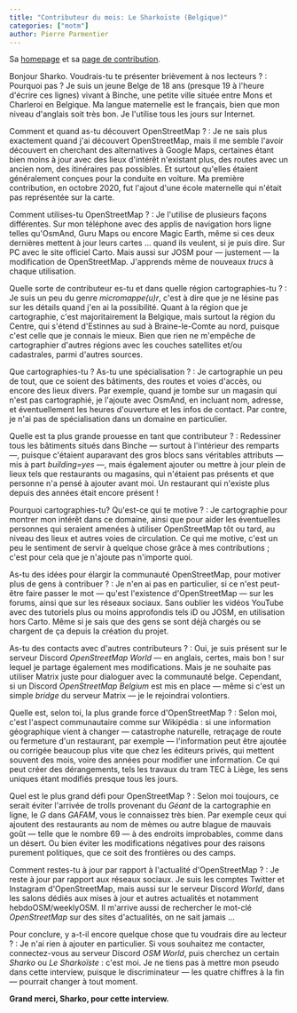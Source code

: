 ```yaml
---
title: "Contributeur du mois: Le Sharkoïste (Belgique)"
categories: ["motm"]
author: Pierre Parmentier
---
```


Sa [homepage](https://www.openstreetmap.org/user/LeSharkoiste) et sa [page de contribution](https://hdyc.neis-one.org/?LeSharkoiste).

Bonjour Sharko. Voudrais-tu te présenter brièvement à nos lecteurs ?
: Pourquoi pas ? Je suis un jeune Belge de 18 ans (presque 19 à l'heure d'écrire ces lignes) vivant à Binche, une petite ville située entre Mons et Charleroi en Belgique. Ma langue maternelle est le français, bien que mon niveau d'anglais soit très bon. Je l'utilise tous les jours sur Internet.

Comment et quand as-tu découvert OpenStreetMap ?
: Je ne sais plus exactement quand j'ai découvert OpenStreetMap, mais il me semble l'avoir découvert en cherchant des alternatives à Google Maps, certaines étant bien moins à jour avec des lieux d'intérêt n'existant plus, des routes avec un ancien nom, des itinéraires pas possibles. Et surtout qu'elles étaient généralement conçues pour la conduite en voiture. Ma première contribution, en octobre 2020, fut l'ajout d'une école maternelle qui n'était pas représentée sur la carte.

Comment utilises-tu OpenStreetMap ?
: Je l'utilise de plusieurs façons différentes. Sur mon téléphone avec des applis de navigation hors ligne telles qu'OsmAnd, Guru Maps ou encore Magic Earth, même si ces deux dernières mettent à jour leurs cartes … quand ils veulent, si je puis dire. Sur PC avec le site officiel Carto. Mais aussi sur JOSM pour — justement — la modification de OpenStreetMap. J'apprends même de nouveaux *trucs* à chaque utilisation.

Quelle sorte de contributeur es-tu et dans quelle région cartographies-tu ?
: Je suis un peu du genre *micromappe(u)r*, c'est à dire que je ne lésine pas sur les détails quand j'en ai la possibilité. Quant à la région que je cartographie, c'est majoritairement la Belgique, mais surtout la région du Centre, qui s'étend d'Estinnes au sud à Braine-le-Comte au nord, puisque c'est celle que je connais le mieux. Bien que rien ne m'empêche de cartographier d'autres régions avec les couches satellites et/ou cadastrales, parmi d'autres sources.

Que cartographies-tu ? As-tu une spécialisation ?
: Je cartographie un peu de tout, que ce soient des bâtiments, des routes et voies d'accès, ou encore des lieux divers. Par exemple, quand je tombe sur un magasin qui n'est pas cartographié, je l'ajoute avec OsmAnd, en incluant nom, adresse, et éventuellement les heures d'ouverture et les infos de contact. Par contre, je n'ai pas de spécialisation dans un domaine en particulier.

Quelle est ta plus grande prouesse en tant que contributeur ?
: Redessiner tous les bâtiments situés dans Binche — surtout à l'intérieur des remparts —, puisque c'étaient auparavant des gros blocs sans véritables attributs — mis à part *building=yes* —, mais également ajouter ou mettre à jour plein de lieux tels que restaurants ou magasins, qui n'étaient pas présents et que personne n'a pensé à ajouter avant moi. Un restaurant qui n'existe plus depuis des années était encore présent !

Pourquoi cartographies-tu? Qu'est-ce qui te motive ?
: Je cartographie pour montrer mon intérêt dans ce domaine, ainsi que pour aider les éventuelles personnes qui seraient amenées à utiliser OpenStreetMap tôt ou tard, au niveau des lieux et autres voies de circulation. Ce qui me motive, c'est un peu le sentiment de servir à quelque chose grâce à mes contributions ; c'est pour cela que je n'ajoute pas n'importe quoi.

As-tu des idées pour élargir la communauté OpenStreetMap, pour motiver plus de gens à contribuer ?
: Je n'en ai pas en particulier, si ce n'est peut-être faire passer le mot — qu'est l'existence d'OpenStreetMap — sur les forums, ainsi que sur les réseaux sociaux. Sans oublier les vidéos YouTube avec des tutoriels plus ou moins approfondis tels iD ou JOSM, en utilisation hors Carto. Même si je sais que des gens se sont déjà chargés ou se chargent de ça depuis la création du projet.

As-tu des contacts avec d'autres contributeurs ?
: Oui, je suis présent sur le serveur Discord *OpenStreetMap World* — en anglais, certes, mais bon !  sur lequel je partage également mes modifications. Mais je ne souhaite pas utiliser Matrix juste pour dialoguer avec la communauté belge. Cependant, si un Discord *OpenStreetMap Belgium* est mis en place — même si c'est un simple *bridge* du serveur Matrix — je le rejoindrai volontiers.

Quelle est, selon toi, la plus grande force d'OpenStreetMap ?
: Selon moi, c'est l'aspect communautaire comme sur Wikipédia : si une information géographique vient à changer — catastrophe naturelle, retraçage de route ou fermeture d'un restaurant, par exemple — l'information peut être ajoutée ou corrigée beaucoup plus vite que chez les éditeurs privés, qui mettent souvent des mois, voire des années pour modifier une information. Ce qui peut créer des dérangements, tels les travaux du tram TEC à Liège, les sens uniques étant modifiés presque tous les jours.

Quel est le plus grand défi pour OpenStreetMap ?
: Selon moi toujours, ce serait éviter l'arrivée de trolls provenant du *Géant* de la cartographie en ligne, le *G* dans *GAFAM*, vous le connaissez très bien. Par exemple ceux qui ajoutent des restaurants au nom de mèmes ou autre blague de mauvais goût — telle que le nombre 69 — à des endroits improbables, comme dans un désert. Ou bien éviter les modifications négatives pour des raisons purement politiques, que ce soit des frontières ou des camps.

Comment restes-tu à jour par rapport à l'actualité d'OpenStreetMap ?
: Je reste à jour par rapport aux réseaux sociaux. Je suis les comptes Twitter et Instagram d'OpenStreetMap, mais aussi sur le serveur Discord *World*, dans les salons dédiés aux mises à jour et autres actualités et notamment hebdoOSM/weeklyOSM. Il m'arrive aussi de rechercher le mot-clé *OpenStreetMap* sur des sites d'actualités, on ne sait jamais …

Pour conclure, y a-t-il encore quelque chose que tu voudrais dire au lecteur ?
: Je n'ai rien à ajouter en particulier. Si vous souhaitez me contacter, connectez-vous au serveur Discord *OSM World*, puis cherchez un certain *Sharko* ou *Le Sharkoïste* : c'est moi. Je ne tiens pas à mettre mon pseudo dans cette interview, puisque le discriminateur — les quatre chiffres à la fin — pourrait changer à tout moment.

**Grand merci, Sharko, pour cette interview.**
